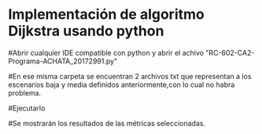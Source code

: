 # Implementación de algoritmo Dijkstra usando python 

#Abrir cualquier IDE compatible con python y abrir el achivo "RC-602-CA2-Programa-ACHATA_20172991.py"

#En ese misma carpeta se encuentran 2 archivos txt que representan a los escenarios baja y media definidos anteriormente,con lo cual no habra problema.

#Ejecutarlo

#Se mostrarán los resultados de las métricas seleccionadas.
